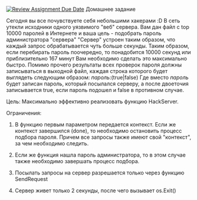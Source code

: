 [![Review Assignment Due Date](https://classroom.github.com/assets/deadline-readme-button-24ddc0f5d75046c5622901739e7c5dd533143b0c8e959d652212380cedb1ea36.svg)](https://classroom.github.com/a/Nt83UBWF)
Домашнее задание

Сегодня вы все почувствуете себя небольшими хакерами :D
В сеть утекли исходники одного уязвимого "веб" сервера.
Вам дан файл с top 10000 паролей в Интернете и ваша цель - подобрать пароль администратора "сервера"
"Сервер" устроен таким образом, что каждый запрос обрабатывается чуть больше секунды.
Таким образом, если перебирать пароль поочередно, то понадобится 10000 секунд или приблизительно 167 минут
Вам необходимо сделать это максимально быстро.
Помимо прочего результаты всех проверок пароля должны записываться в выходной файл, каждая строка которого
будет выглядеть следующим образом:
*пароль*:(true|false)
Где вместо *пароль* будет записан пароль, который посылался серверу, а после двоеточия записывается true,
если пароль подошел и false в противном случае.

Цель:
    Максимально эффективно реализовать функцию HackServer.

Ограничения:
1. В функцию первым параметром передается контекст. Если же контекст завершился (done), то необходимо остановить
   процесс подбора пароля. Причем все запросы также имеют свой "контекст", за чем необходимо следить.

2. Если же функция нашла пароль администратора, то в этом случае также необходимо завершать процесс подбора.

3. Посылать запросы на сервер разрешается только через функцию SendRequest

4. Сервер живет только 2 секунды, после чего вызывает os.Exit()

